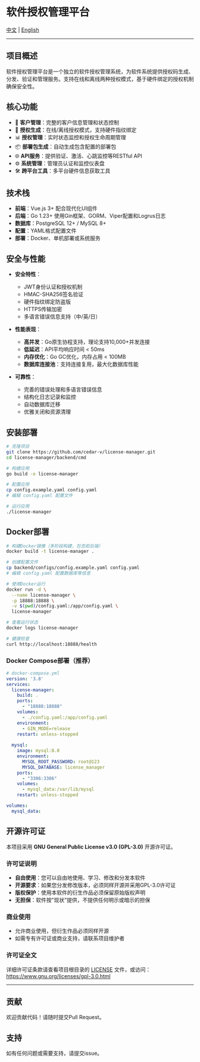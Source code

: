 # 软件授权管理平台

[中文](README.md) | [English](README_EN.md) 

---

## 项目概述

软件授权管理平台是一个独立的软件授权管理系统，为软件系统提供授权码生成、分发、验证和管理服务。支持在线和离线两种授权模式，基于硬件绑定的授权机制确保安全性。

## 核心功能

- 🔧 **客户管理**：完整的客户信息管理和状态控制
- 🔐 **授权生成**：在线/离线授权模式，支持硬件指纹绑定
- 📊 **授权管理**：实时状态监控和授权生命周期管理
- 📦 **部署包生成**：自动生成包含配置的部署包
- 🌐 **API服务**：提供验证、激活、心跳监控等RESTful API
- ⚙️ **系统管理**：管理员认证和监控仪表盘
- 🛠️ **跨平台工具**：多平台硬件信息获取工具

## 技术栈

- **前端**：Vue.js 3+ 配合现代化UI组件
- **后端**：Go 1.23+ 使用Gin框架、GORM、Viper配置和Logrus日志
- **数据库**：PostgreSQL 12+ / MySQL 8+
- **配置**：YAML格式配置文件
- **部署**：Docker、单机部署或系统服务

## 安全与性能

- **安全特性**：
  - JWT身份认证和授权机制
  - HMAC-SHA256签名验证  
  - 硬件指纹绑定防盗版
  - HTTPS传输加密
  - 多语言错误信息支持（中/英/日）
  
- **性能表现**：
  - **高并发**：Go原生协程支持，理论支持10,000+并发连接
  - **低延迟**：API平均响应时间 < 50ms
  - **内存优化**：Go GC优化，内存占用 < 100MB
  - **数据库连接池**：支持连接复用，最大化数据库性能
  
- **可靠性**：
  - 完善的错误处理和多语言错误信息
  - 结构化日志记录和监控
  - 自动数据库迁移
  - 优雅关闭和资源清理

## 安装部署

```bash
# 克隆项目
git clone https://github.com/cedar-v/license-manager.git
cd license-manager/backend/cmd

# 构建应用
go build -o license-manager

# 配置应用
cp config.example.yaml config.yaml
# 编辑 config.yaml 配置文件

# 运行应用
./license-manager
```

## Docker部署

```bash
# 构建Docker镜像（多阶段构建，包含前后端）
docker build -t license-manager .

# 创建配置文件
cp backend/configs/config.example.yaml config.yaml
# 编辑 config.yaml 配置数据库等信息

# 使用Docker运行
docker run -d \
  --name license-manager \
  -p 18888:18888 \
  -v $(pwd)/config.yaml:/app/config.yaml \
  license-manager

# 查看运行状态
docker logs license-manager

# 健康检查
curl http://localhost:18888/health
```

### Docker Compose部署（推荐）

```yaml
# docker-compose.yml
version: '3.8'
services:
  license-manager:
    build: .
    ports:
      - "18888:18888"
    volumes:
      - ./config.yaml:/app/config.yaml
    environment:
      - GIN_MODE=release
    restart: unless-stopped
    
  mysql:
    image: mysql:8.0
    environment:
      MYSQL_ROOT_PASSWORD: root@123
      MYSQL_DATABASE: license_manager
    ports:
      - "3306:3306"
    volumes:
      - mysql_data:/var/lib/mysql
    restart: unless-stopped

volumes:
  mysql_data:
```

## 开源许可证

本项目采用 **GNU General Public License v3.0 (GPL-3.0)** 开源许可证。

### 许可证说明

- **自由使用**：您可以自由地使用、学习、修改和分发本软件
- **开源要求**：如果您分发修改版本，必须同样开源并采用GPL-3.0许可证
- **版权保护**：使用本软件的衍生作品必须保留原始版权声明
- **无担保**：软件按"现状"提供，不提供任何明示或暗示的担保

### 商业使用

- 允许商业使用，但衍生作品必须同样开源
- 如需专有许可证或商业支持，请联系项目维护者

### 许可证全文

详细许可证条款请查看项目根目录的 [LICENSE](LICENSE) 文件，或访问：
https://www.gnu.org/licenses/gpl-3.0.html


---

## 贡献

欢迎贡献代码！请随时提交Pull Request。

## 支持

如有任何问题或需要支持，请提交issue。 